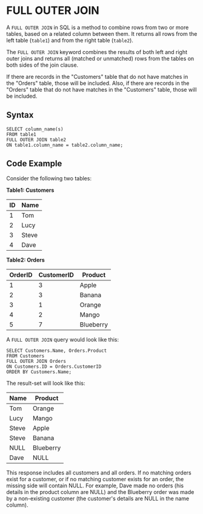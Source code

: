 # FULL OUTER JOIN

A `FULL OUTER JOIN` in SQL is a method to combine rows from two or more tables, based on a related column between them. It returns all rows from the left table (`table1`) and from the right table (`table2`). 

The `FULL OUTER JOIN` keyword combines the results of both left and right outer joins and returns all (matched or unmatched) rows from the tables on both sides of the join clause.

If there are records in the "Customers" table that do not have matches in the "Orders" table, those will be included. Also, if there are records in the "Orders" table that do not have matches in the "Customers" table, those will be included.

## Syntax

```
SELECT column_name(s)
FROM table1
FULL OUTER JOIN table2
ON table1.column_name = table2.column_name;
```

## Code Example

Consider the following two tables:

**Table1: Customers**

| ID | Name  |
|----|-------|
| 1  | Tom   |
| 2  | Lucy  |
| 3  | Steve |
| 4  | Dave  |

**Table2: Orders**

| OrderID | CustomerID | Product  |
|---------|------------|----------|
| 1       | 3          | Apple    |
| 2       | 3          | Banana   |
| 3       | 1          | Orange   |
| 4       | 2          | Mango    |
| 5       | 7          | Blueberry|

A `FULL OUTER JOIN` query would look like this:

```
SELECT Customers.Name, Orders.Product
FROM Customers
FULL OUTER JOIN Orders
ON Customers.ID = Orders.CustomerID
ORDER BY Customers.Name;
```

The result-set will look like this:

| Name  | Product  |
|-------|----------|
| Tom   | Orange   |
| Lucy  | Mango    |
| Steve | Apple    |
| Steve | Banana   |
| NULL  | Blueberry|
| Dave  | NULL     |

This response includes all customers and all orders. If no matching orders exist for a customer, or if no matching customer exists for an order, the missing side will contain NULL.
For example, Dave made no orders (his details in the product column are NULL) and the Blueberry order was made by a non-existing customer (the customer's details are NULL in the name column).